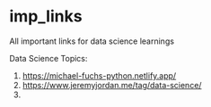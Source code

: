 # imp_links
All important links for data science learnings

Data Science Topics:
1. https://michael-fuchs-python.netlify.app/
2. https://www.jeremyjordan.me/tag/data-science/
3. 
